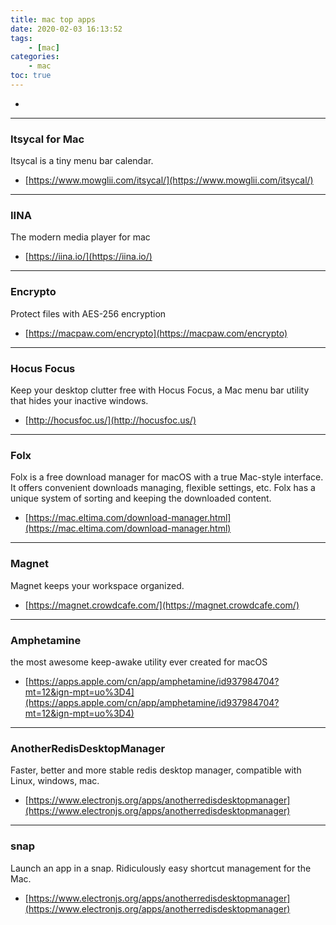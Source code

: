 ```yaml
---
title: mac top apps
date: 2020-02-03 16:13:52
tags:
    - [mac]
categories:
    - mac
toc: true
---
```


-

<!-- more -->

---

### Itsycal for Mac

Itsycal is a tiny menu bar calendar.

-   [https://www.mowglii.com/itsycal/](https://www.mowglii.com/itsycal/)

---

### IINA

The modern media player for mac

-   [https://iina.io/](https://iina.io/)

---

### Encrypto

Protect files with AES-256 encryption

-   [https://macpaw.com/encrypto](https://macpaw.com/encrypto)

---

### Hocus Focus

Keep your desktop clutter free with Hocus Focus, a Mac menu bar utility that hides your inactive windows.

-   [http://hocusfoc.us/](http://hocusfoc.us/)

---

### Folx

Folx is a free download manager for macOS with a true Mac-style interface. It offers convenient downloads managing, flexible settings, etc. Folx has a unique system of sorting and keeping the downloaded content.

-   [https://mac.eltima.com/download-manager.html](https://mac.eltima.com/download-manager.html)

---

### Magnet

Magnet keeps your workspace organized.

-   [https://magnet.crowdcafe.com/](https://magnet.crowdcafe.com/)

---

### Amphetamine

the most awesome keep-awake utility ever created for macOS

-   [https://apps.apple.com/cn/app/amphetamine/id937984704?mt=12&ign-mpt=uo%3D4](https://apps.apple.com/cn/app/amphetamine/id937984704?mt=12&ign-mpt=uo%3D4)

---

### AnotherRedisDesktopManager

Faster, better and more stable redis desktop manager, compatible with Linux, windows, mac.

-   [https://www.electronjs.org/apps/anotherredisdesktopmanager](https://www.electronjs.org/apps/anotherredisdesktopmanager)

---

### snap

Launch an app in a snap. Ridiculously easy shortcut management for the Mac.

-   [https://www.electronjs.org/apps/anotherredisdesktopmanager](https://www.electronjs.org/apps/anotherredisdesktopmanager)



